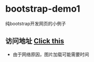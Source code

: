 # bootstrap-demo1
纯bootstrap开发网页的小例子

## 访问地址 [Click this](https://demontt.github.io/bootstrap-demo1/)
* 由于网络原因，图片加载可能需要时间

